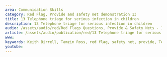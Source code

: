 ```yaml
---
area: Communication Skills
category: Red Flag, Provide and safety net demonstration 13
title: 13 Telephone triage for serious infection in children
description: 13 Telephone triage for serious infection in children
audio: /assets/audio/red/Red Flags Questions, Provide & Safety Nets - 13 Telephone triage for a child - MQ.mp3
article: /assets/audio/publication/red/13 Telephone triage for serious infection in children.pdf
www: 
keywords: Keith Birrell, Tamzin Ross, red flag, safety net, provide, Telephone, triage, serious, infection, children
youtube: 
--- 
```

